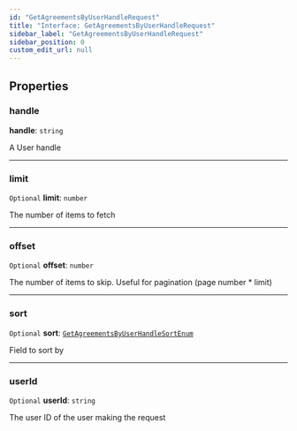 ```yaml
---
id: "GetAgreementsByUserHandleRequest"
title: "Interface: GetAgreementsByUserHandleRequest"
sidebar_label: "GetAgreementsByUserHandleRequest"
sidebar_position: 0
custom_edit_url: null
---
```


## Properties

### handle

 **handle**: `string`

A User handle

___

### limit

 `Optional` **limit**: `number`

The number of items to fetch

___

### offset

 `Optional` **offset**: `number`

The number of items to skip. Useful for pagination (page number * limit)

___

### sort

 `Optional` **sort**: [`GetAgreementsByUserHandleSortEnum`](../enums/GetAgreementsByUserHandleSortEnum.md)

Field to sort by

___

### userId

 `Optional` **userId**: `string`

The user ID of the user making the request
